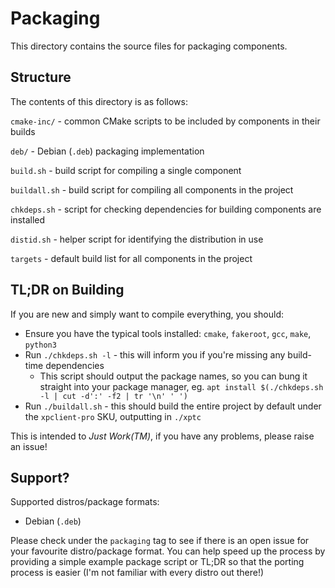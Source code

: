 # Packaging
This directory contains the source files for packaging components.

## Structure
The contents of this directory is as follows:

`cmake-inc/` - common CMake scripts to be included by components in their builds

`deb/` - Debian (`.deb`) packaging implementation

`build.sh` - build script for compiling a single component

`buildall.sh` - build script for compiling all components in the project

`chkdeps.sh` - script for checking dependencies for building components are installed

`distid.sh` - helper script for identifying the distribution in use

`targets` - default build list for all components in the project

## TL;DR on Building
If you are new and simply want to compile everything, you should:
- Ensure you have the typical tools installed: `cmake`, `fakeroot`, `gcc`, `make`, `python3`
- Run `./chkdeps.sh -l` - this will inform you if you're missing any build-time dependencies
  - This script should output the package names, so you can bung it straight into your package manager, eg. `apt install $(./chkdeps.sh -l | cut -d':' -f2 | tr '\n' ' ')`
- Run `./buildall.sh` - this should build the entire project by default under the `xpclient-pro` SKU, outputting in `./xptc`

This is intended to *Just Work(TM)*, if you have any problems, please raise an issue!

## Support?
Supported distros/package formats:
- Debian (`.deb`)

Please check under the `packaging` tag to see if there is an open issue for your favourite distro/package format. You can help speed up the process by providing a simple example package script or TL;DR so that the porting process is easier (I'm not familiar with every distro out there!)
